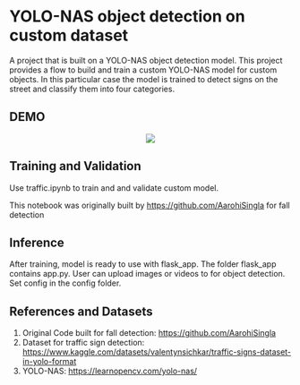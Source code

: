 # YOLO-NAS object detection on custom dataset 

A project that is built on a YOLO-NAS object detection model. This project provides a flow to build and train a custom YOLO-NAS model for custom objects. In this particular case the model is trained to detect signs on the street and classify them into four categories. 

## DEMO
<div align='center'>
  
![](demo/ezgif.com-video-to-gif.gif)

</div>

## Training and Validation 
Use traffic.ipynb to train and and validate custom model. 

This notebook was originally built by https://github.com/AarohiSingla for fall detection


## Inference 
After training, model is ready to use with flask_app. The folder flask_app contains app.py. User can upload images or videos to for object detection. Set config in the config folder. 

## References and Datasets 
1) Original Code built for fall detection: https://github.com/AarohiSingla
2) Dataset for traffic sign detection: https://www.kaggle.com/datasets/valentynsichkar/traffic-signs-dataset-in-yolo-format
3) YOLO-NAS: https://learnopencv.com/yolo-nas/
